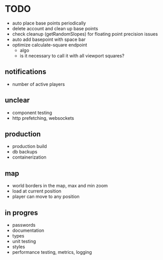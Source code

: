 # TODO

- auto place base points periodically
- delete account and clean up base points
- check cleanup (getRandomSlopes) for floating point precision issues
- auto add basepoint with space bar
- optimize calculate-square endpoint
  - algo
  - is it necessary to call it with all viewport squares?


## notifications

- number of active players

## unclear

- component testing
- http prefetching, websockets

## production

- production build
- db backups
- containerization

## map

- world borders in the map, max and min zoom
- load at current position
- player can move to any position

## in progres

- passwords
- documentation
- types
- unit testing
- styles
- performance testing, metrics, logging
